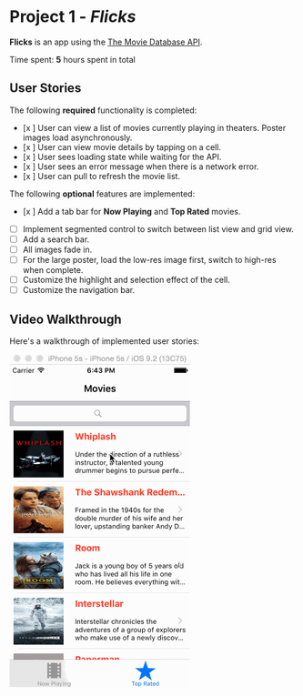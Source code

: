 # Project 1 - *Flicks*

**Flicks** is an app using the [The Movie Database API](http://docs.themoviedb.apiary.io/#).

Time spent: **5** hours spent in total

## User Stories

The following **required** functionality is completed:

- [x ] User can view a list of movies currently playing in theaters. Poster images load asynchronously.
- [x ] User can view movie details by tapping on a cell.
- [x ] User sees loading state while waiting for the API.
- [x ] User sees an error message when there is a network error.
- [x ] User can pull to refresh the movie list.

The following **optional** features are implemented:

- [x ] Add a tab bar for **Now Playing** and **Top Rated** movies.
- [ ] Implement segmented control to switch between list view and grid view.
- [ ] Add a search bar.
- [ ] All images fade in.
- [ ] For the large poster, load the low-res image first, switch to high-res when complete.
- [ ] Customize the highlight and selection effect of the cell.
- [ ] Customize the navigation bar.

## Video Walkthrough

Here's a walkthrough of implemented user stories:

<img src='https://github.com/jackynguyen110/Flick/blob/master/TipCalculator3.gif' title='Video Walkthrough' width='' alt='Video Walkthrough' />

